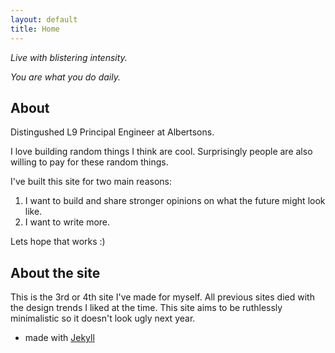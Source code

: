 ```yaml
---
layout: default
title: Home
---
```

*Live with blistering intensity.*

*You are what you do daily.*

## About
Distingushed L9 Principal Engineer at Albertsons.

I love building random things I think are cool. Surprisingly people are also willing to pay for these random things.

I've built this site for two main reasons:
1. I want to build and share stronger opinions on what the future might look like.
2. I want to write more.

Lets hope that works :)

## About the site
This is the 3rd or 4th site I've made for myself. 
All previous sites died with the design trends I liked at the time.
This site aims to be ruthlessly minimalistic so it doesn't look ugly next year.
- made with [Jekyll](https://jekyllrb.com/)